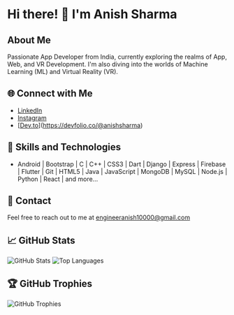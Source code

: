 # Hi there! 👋 I'm Anish Sharma

## About Me
Passionate App Developer from India, currently exploring the realms of App, Web, and VR Development. I'm also diving into the worlds of Machine Learning (ML) and Virtual Reality (VR).

## 🌐 Connect with Me
- [LinkedIn](https://linkedin.com/in/engineer-anish)
- [Instagram](https://instagram.com/anish.sharma30)
- [[Dev.to](https://dev.to/anishsharma)](https://devfolio.co/@anishsharma)

## 🚀 Skills and Technologies
- Android | Bootstrap | C | C++ | CSS3 | Dart | Django | Express | Firebase | Flutter | Git | HTML5 | Java | JavaScript | MongoDB | MySQL | Node.js | Python | React | and more...

## 📧 Contact
Feel free to reach out to me at engineeranish10000@gmail.com

## 📈 GitHub Stats
![GitHub Stats](https://github-readme-stats.vercel.app/api?username=engineeranishsharma&show_icons=true&locale=en)
![Top Languages](https://github-readme-stats.vercel.app/api/top-langs?username=engineeranishsharma&show_icons=true&locale=en&layout=compact)

## 🏆 GitHub Trophies
![GitHub Trophies](https://github-profile-trophy.vercel.app/?username=engineeranishsharma)
